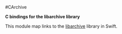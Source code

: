 #CArchive

**C bindings for the libarchive library**

This module map links to the [libarchive](https://github.com/libarchive/libarchive) library in Swift.

